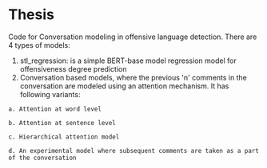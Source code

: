 # Thesis
Code for Conversation modeling in offensive language detection.
There are 4 types of models:
  1. stl_regression: is a simple BERT-base model regression model for offensiveness degree prediction
  2. Conversation based models, where the previous 'n' comments in the conversation are modeled using an attention mechanism. It has following variants:
  
    a. Attention at word level
    
    b. Attention at sentence level
    
    c. Hierarchical attention model
    
    d. An experimental model where subsequent comments are taken as a part of the conversation
    
